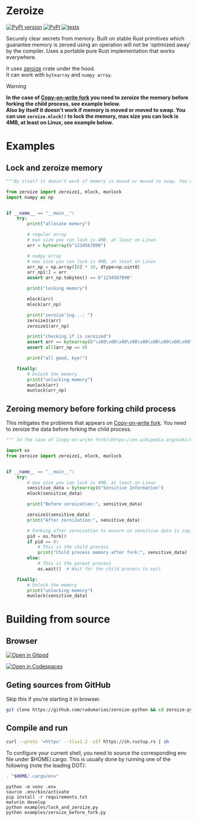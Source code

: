 # Zeroize

[![PyPI version](https://badge.fury.io/py/zeroize.svg)](https://badge.fury.io/py/zeroize)
[![PyPI](https://github.com/radumarias/zeroize-python/actions/workflows/PyPI.yml/badge.svg)](https://github.com/radumarias/zeroize-python/actions/workflows/PyPI.yml)
[![tests](https://github.com/radumarias/zeroize-python/actions/workflows/tests.yml/badge.svg)](https://github.com/radumarias/zeroize-python/actions/workflows/tests.yml)  

Securely clear secrets from memory. Built on stable Rust primitives which guarantee memory is zeroed using an operation will not be 'optimized away' by the compiler.
Uses a portable pure Rust implementation that works everywhere.

It uses [zeroize](https://crates.io/crates/zeroize) crate under the hood.  
It can work with `bytearray` and `numpy array`.

> [!WARNING]
> **In the case of [Copy-on-write fork](https://en.wikipedia.org/wiki/Copy-on-write) you need to zeroize the memory before forking the child process, see example below.  
> Also by itself it doesn't work if memory is moved or moved to swap. You can use `zeroize.mlock()` to lock the memory, max size you can lock is 4MB, at least on Linux, see example below.**

# Examples

## Lock and zeroize memory

```python
"""By itself it doesn't work if memory is moved or moved to swap. You can use `crypes` with `libc.mlock()` to lock the memory"""

from zeroize import zeroize1, mlock, munlock
import numpy as np


if __name__ == "__main__":
    try:
        print("allocate memory")

        # regular array
        # max size you can lock is 4MB, at least on Linux
        arr = bytearray(b"1234567890")

        # numpy array
        # max size you can lock is 4MB, at least on Linux
        arr_np = np.array([0] * 10, dtype=np.uint8)
        arr_np[:] = arr
        assert arr_np.tobytes() == b"1234567890"

        print("locking memory")

        mlock(arr)
        mlock(arr_np)

        print("zeroize'ing...: ")
        zeroize1(arr)
        zeroize1(arr_np)

        print("checking if is zeroized")
        assert arr == bytearray(b"\x00\x00\x00\x00\x00\x00\x00\x00\x00\x00")
        assert all(arr_np == 0)

        print("all good, bye!")

    finally:
        # Unlock the memory
        print("unlocking memory")
        munlock(arr)
        munlock(arr_np)
```

## Zeroing memory before forking child process

This mitigates the problems that appears on [Copy-on-write fork](https://en.wikipedia.org/wiki/Copy-on-write). You need to zeroize the data before forking the child process.
```python
""" In the case of [Copy-on-write fork](https://en.wikipedia.org/wiki/Copy-on-write) you need to zeroize the memory before forking the child process. """

import os
from zeroize import zeroize1, mlock, munlock


if __name__ == "__main__":
    try:
        # max size you can lock is 4MB, at least on Linux
        sensitive_data = bytearray(b"Sensitive Information")
        mlock(sensitive_data)

        print("Before zeroization:", sensitive_data)

        zeroize1(sensitive_data)
        print("After zeroization:", sensitive_data)

        # Forking after zeroization to ensure no sensitive data is copied
        pid = os.fork()
        if pid == 0:
            # This is the child process
            print("Child process memory after fork:", sensitive_data)
        else:
            # This is the parent process
            os.wait()  # Wait for the child process to exit

    finally:
        # Unlock the memory
        print("unlocking memory")
        munlock(sensitive_data)
```

# Building from source

## Browser

[![Open in Gitpod](https://gitpod.io/button/open-in-gitpod.svg)](https://gitpod.io/#https://github.com/radumarias/zeroize-python)

[![Open in Codespaces](https://github.com/codespaces/badge.svg)](https://github.com/codespaces/new/?repo=radumarias%2Fzeroize-python&ref=main)

## Geting sources from GitHub
Skip this if you're starting it in browser.

```bash
git clone https://github.com/radumarias/zeroize-python && cd zeroize-python
```

## Compile and run

```bash
curl --proto '=https' --tlsv1.2 -sSf https://sh.rustup.rs | sh
```
To configure your current shell, you need to source
the corresponding env file under $HOME/.cargo.
This is usually done by running one of the following (note the leading DOT):
```bash
. "$HOME/.cargo/env"
```
```
python -m venv .env
source .env/bin/activate
pip install -r requirements.txt
maturin develop
python examples/lock_and_zeroize.py
python examples/zeroize_before_fork.py
```
